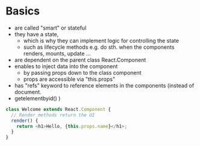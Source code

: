 # Basics

- are called "smart" or stateful
- they have a state,
  - which is why they can implement logic for controlling the state
  - such as lifecycle methods e.g. do sth. when the components renders, mounts, update ...
- are dependent on the parent class React.Component
- enables to inject data into the component
  - by passing props down to the class component
  - props are accessible via "this.props"
- has "refs" keyword to reference elements in the components (instead of document.
- getelementbyid() )

```javascript
class Welcome extends React.Component {
  // Render methods return the UI
  render() {
    return <h1>Hello, {this.props.name}</h1>;
  }
}
```
